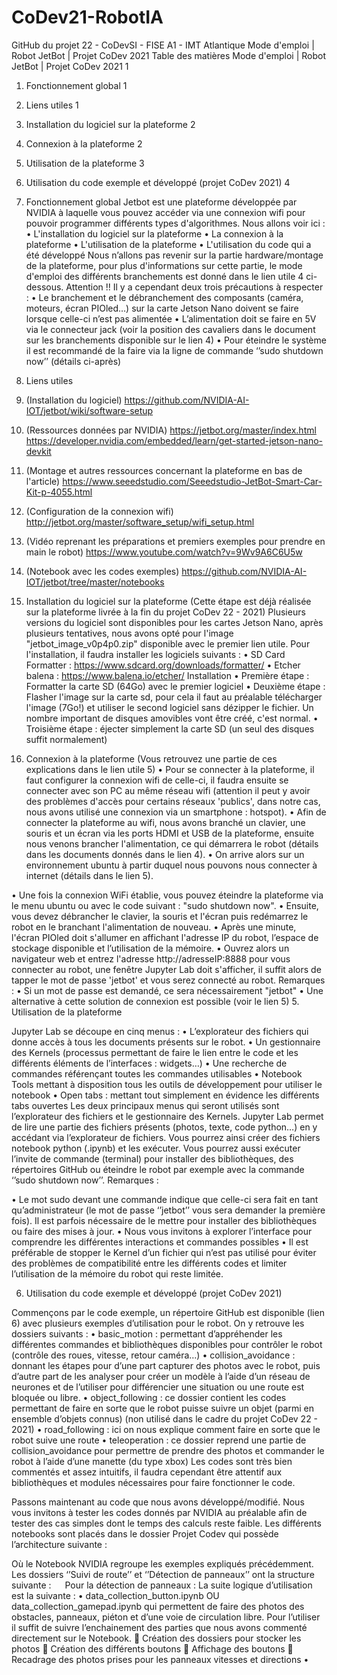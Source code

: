 # CoDev21-RobotIA
GitHub du projet 22 - CoDevSI - FISE A1 - IMT Atlantique
Mode d'emploi | Robot JetBot | Projet CoDev 2021
Table des matières
Mode d'emploi | Robot JetBot | Projet CoDev 2021	1
1.	Fonctionnement global	1
2.	Liens utiles	1
3.	Installation du logiciel sur la plateforme	2
4.	Connexion à la plateforme	2
5.	Utilisation de la plateforme	3
6.	Utilisation du code exemple et développé (projet CoDev 2021)	4

1.	Fonctionnement global
Jetbot est une plateforme développée par NVIDIA à laquelle vous pouvez accéder via une connexion wifi pour pouvoir programmer différents types d'algorithmes.
Nous allons voir ici :
•	L'installation du logiciel sur la plateforme
•	La connexion à la plateforme
•	L'utilisation de la plateforme
•	L'utilisation du code qui a été développé
Nous n’allons pas revenir sur la partie hardware/montage de la plateforme, pour plus d'informations sur cette partie, le mode d'emploi des différents branchements est donné dans le lien utile 4 ci-dessous.
Attention !! Il y a cependant deux trois précautions à respecter :
•	Le branchement et le débranchement des composants (caméra, moteurs, écran PIOled…) sur la carte Jetson Nano doivent se faire lorsque celle-ci n’est pas alimentée
•	L’alimentation doit se faire en 5V via le connecteur jack (voir la position des cavaliers dans le document sur les branchements disponible sur le lien 4)
•	Pour éteindre le système il est recommandé de la faire via la ligne de commande ‘’sudo shutdown now’’ (détails ci-après)
2.	Liens utiles
1.	(Installation du logiciel) 
https://github.com/NVIDIA-AI-IOT/jetbot/wiki/software-setup

2.	(Ressources données par NVIDIA)
https://jetbot.org/master/index.html
https://developer.nvidia.com/embedded/learn/get-started-jetson-nano-devkit

3.	(Montage et autres ressources concernant la plateforme en bas de l'article) 
https://www.seeedstudio.com/Seeedstudio-JetBot-Smart-Car-Kit-p-4055.html

4.	(Configuration de la connexion wifi) 
http://jetbot.org/master/software_setup/wifi_setup.html

5.	(Vidéo reprenant les préparations et premiers exemples pour prendre en main le robot) 
https://www.youtube.com/watch?v=9Wv9A6C6U5w

6.	(Notebook avec les codes exemples) 
https://github.com/NVIDIA-AI-IOT/jetbot/tree/master/notebooks
3.	Installation du logiciel sur la plateforme
(Cette étape est déjà réalisée sur la plateforme livrée à la fin du projet CoDev 22 - 2021)
Plusieurs versions du logiciel sont disponibles pour les cartes Jetson Nano, après plusieurs tentatives, nous avons opté pour l'image "jetbot_image_v0p4p0.zip" disponible avec le premier lien utile.
Pour l'installation, il faudra installer les logiciels suivants :
•	SD Card Formatter : https://www.sdcard.org/downloads/formatter/
•	Etcher balena : https://www.balena.io/etcher/
Installation
•	Première étape : Formatter la carte SD (64Go) avec le premier logiciel
•	Deuxième étape : Flasher l'image sur la carte sd, pour cela il faut au préalable télécharger l'image (7Go!) et utiliser le second logiciel sans dézipper le fichier.
Un nombre important de disques amovibles vont être créé, c'est normal.
•	Troisième étape : éjecter simplement la carte SD (un seul des disques suffit normalement)
4.	Connexion à la plateforme
(Vous retrouvez une partie de ces explications dans le lien utile 5)
•	Pour se connecter à la plateforme, il faut configurer la connexion wifi de celle-ci, il faudra ensuite se connecter avec son PC au même réseau wifi (attention il peut y avoir des problèmes d'accès pour certains réseaux 'publics', dans notre cas, nous avons utilisé une connexion via un smartphone : hotspot).
•	Afin de connecter la plateforme au wifi, nous avons branché un clavier, une souris et un écran via les ports HDMI et USB de la plateforme, ensuite nous venons brancher l'alimentation, ce qui démarrera le robot (détails dans les documents donnés dans le lien 4).
•	On arrive alors sur un environnement ubuntu à partir duquel nous pouvons nous connecter à internet (détails dans le lien 5).










•	Une fois la connexion WiFi établie, vous pouvez éteindre la plateforme via le menu ubuntu ou avec le code suivant : "sudo shutdown now".
•	Ensuite, vous devez débrancher le clavier, la souris et l'écran puis redémarrez le robot en le branchant l'alimentation de nouveau. 
•	Après une minute, l'écran PIOled doit s'allumer en affichant l'adresse IP du robot, l’espace de stockage disponible et l’utilisation de la mémoire. 
•	Ouvrez alors un navigateur web et entrez l'adresse http://adresseIP:8888 pour vous connecter au robot, une fenêtre Jupyter Lab doit s'afficher, il suffit alors de tapper le mot de passe 'jetbot' et vous serez connecté au robot.
Remarques :
•	Si un mot de passe est demandé, ce sera nécessairement "jetbot"
•	Une alternative à cette solution de connexion est possible (voir le lien 5)
5.	Utilisation de la plateforme

Jupyter Lab se découpe en cinq menus :
•	L’explorateur des fichiers qui donne accès à tous les documents présents sur le robot.
•	Un gestionnaire des Kernels (processus permettant de faire le lien entre le code et les différents éléments de l’interfaces : widgets…)
•	Une recherche de commandes référençant toutes les commandes utilisables
•	Notebook Tools mettant à disposition tous les outils de développement pour utiliser le notebook
•	Open tabs : mettant tout simplement en évidence les différents tabs ouvertes
Les deux principaux menus qui seront utilisés sont l’explorateur des fichiers et le gestionnaire des Kernels.
Jupyter Lab permet de lire une partie des fichiers présents (photos, texte, code python…) en y accédant via l’explorateur de fichiers. Vous pourrez ainsi créer des fichiers notebook python (.ipynb) et les exécuter. Vous pourrez aussi exécuter l’invite de commande (terminal) pour installer des bibliothèques, des répertoires GitHub ou éteindre le robot par exemple avec la commande ‘’sudo shutdown now’’.
Remarques :

•	Le mot sudo devant une commande indique que celle-ci sera fait en tant qu’administrateur (le mot de passe ‘’jetbot’’ vous sera demander la première fois). Il est parfois nécessaire de le mettre pour installer des bibliothèques ou faire des mises à jour.
•	Nous vous invitons à explorer l’interface pour comprendre les différentes interactions et commandes possibles
•	Il est préférable de stopper le Kernel d’un fichier qui n’est pas utilisé pour éviter des problèmes de compatibilité entre les différents codes et limiter l’utilisation de la mémoire du robot qui reste limitée.


6.	Utilisation du code exemple et développé (projet CoDev 2021)

Commençons par le code exemple, un répertoire GitHub est disponible (lien 6) avec plusieurs exemples d’utilisation pour le robot. On y retrouve les dossiers suivants :
•	basic_motion : permettant d’appréhender les différentes commandes et bibliothèques disponibles pour contrôler le robot (contrôle des roues, vitesse, retour caméra…)
•	collision_avoidance : donnant les étapes pour d’une part capturer des photos avec le robot, puis d’autre part de les analyser pour créer un modèle à l’aide d’un réseau de neurones et de l’utiliser pour différencier une situation ou une route est bloquée ou libre.
•	object_following : ce dossier contient les codes permettant de faire en sorte que le robot puisse suivre un objet (parmi en ensemble d’objets connus) (non utilisé dans le cadre du projet CoDev 22 - 2021)
•	road_following : ici on nous explique comment faire en sorte que le robot suive une route
•	teleoperation : ce dossier reprend une partie de collision_avoidance pour permettre de prendre des photos et commander le robot à l’aide d’une manette (du type xbox)
Les codes sont très bien commentés et assez intuitifs, il faudra cependant être attentif aux bibliothèques et modules nécessaires pour faire fonctionner le code.

Passons maintenant au code que nous avons développé/modifié. 
Nous vous invitons à tester les codes donnés par NVIDIA au préalable afin de tester des cas simples dont le temps des calculs reste faible.
Les différents notebooks sont placés dans le dossier Projet Codev qui possède l’architecture suivante :
 
Où le Notebook NVIDIA regroupe les exemples expliqués précédemment.
Les dossiers ‘’Suivi de route’’ et ‘’Détection de panneaux’’ ont la structure suivante : 
 
Pour la détection de panneaux : 
La suite logique d’utilisation est la suivante :
•	data_collection_button.ipynb OU data_collection_gamepad.ipynb qui permettent de faire des photos des obstacles, panneaux, piéton et d’une voie de circulation libre.
Pour l’utiliser il suffit de suivre l’enchainement des parties que nous avons commenté directement sur le Notebook.
	Création des dossiers pour stocker les photos
	Création des différents boutons
	Affichage des boutons
	Recadrage des photos prises pour les panneaux vitesses et directions
•	




